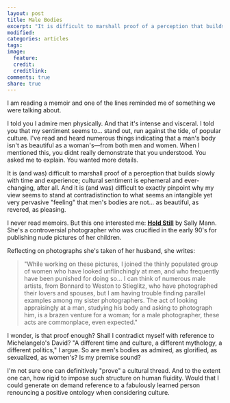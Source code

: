 ```yaml
---
layout: post
title: Male Bodies
excerpt: "It is difficult to marshall proof of a perception that builds slowly with time and experience..."
modified:
categories: articles
tags:
image:
  feature:
  credit:
  creditlink:
comments: true
share: true
---
```


I am reading a memoir and one of the lines reminded me of something we were talking about.

I told you I admire men physically. And that it's intense and visceral. I told you that my sentiment seems to... stand out, run against the tide, of popular culture. I've read and heard numerous things indicating that a man's body isn't as beautiful as a woman's—from both men and women. When I mentioned this, you didnt really demonstrate that you understood. You asked me to explain. You wanted more details.

It is (and was) difficult to marshall proof of a perception that builds slowly with time and experience; cultural sentiment is ephemeral and ever-changing, after all. And it is (and was) difficult to exactly pinpoint why my view seems to stand at contradistinction to what seems an intangible yet very pervasive "feeling" that men's bodies are not... as beautiful, as revered, as pleasing.

I never read memoirs. But this one interested me: [**Hold Still**](http://www.amazon.com/Hold-Still-A-Memoir-Photographs/dp/0316247766) by Sally Mann. She's a controversial photographer who was crucified in the early 90's for publishing nude pictures of her children.

Reflecting on photographs she's taken of her husband, she writes:
>"While working on these pictures, I joined the thinly populated group of women who have looked unflinchingly at men, and who frequently have been punished for doing so... I can think of numerous male artists, from Bonnard to Weston to Stieglitz, who have photographed their lovers and spouses, but I am having trouble finding parallel examples among my sister photographers. The act of looking appraisingly at a man, studying his body and asking to photograph him, is a brazen venture for a woman; for a male photographer, these acts are commonplace, even expected."

I wonder, is that proof enough? Shall I contradict myself with reference to Michelangelo's David? "A different time and culture, a different mythology, a different politics," I argue. So are men's bodies as admired, as glorified, as sexualized, as women's? Is my premise sound?

I'm not sure one can definitively "prove" a cultural thread. And to the extent one can, how rigid to impose such structure on human fluidity. Would that I could generate on demand reference to a fabulously learned person renouncing a positive ontology when considering culture.
